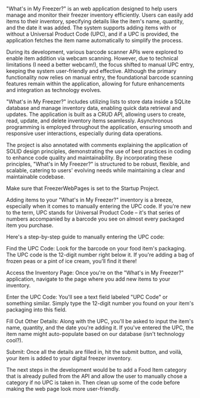 
"What's in My Freezer?" is an web application designed to help users manage and monitor their freezer inventory efficiently. Users can easily add items to their inventory, specifying details like the item's name, quantity, and the date it was added. The system supports adding items with or without a Universal Product Code (UPC), and if a UPC is provided, the application fetches the item name automatically to simplify the process.


During its development, various barcode scanner APIs were explored to enable item addition via webcam scanning. However, due to technical limitations (I need a better webcam!), the focus shifted to manual UPC entry, keeping the system user-friendly and effective. Although the primary functionality now relies on manual entry, the foundational barcode scanning features remain within the application, allowing for future enhancements and integration as technology evolves.


"What's in My Freezer?" includes utilizing lists to store data inside a SQLite database and manage inventory data, enabling quick data retrieval and updates. The application is built as a CRUD API, allowing users to create, read, update, and delete inventory items seamlessly. Asynchronous programming is employed throughout the application, ensuring smooth and responsive user interactions, especially during data operations.

The project is also annotated with comments explaining the application of SOLID design principles, demonstrating the use of best practices in coding to enhance code quality and maintainability. By incorporating these principles, "What's in My Freezer?" is structured to be robust, flexible, and scalable, catering to users' evolving needs while maintaining a clear and maintainable codebase.

Make sure that FreezerWebPages is set to the Startup Project. 

Adding items to your "What's in My Freezer?" inventory is a breeze, especially when it comes to manually entering the UPC code. If you're new to the term, UPC stands for Universal Product Code – it's that series of numbers accompanied by a barcode you see on almost every packaged item you purchase.

Here's a step-by-step guide to manually entering the UPC code:

Find the UPC Code: Look for the barcode on your food item's packaging. The UPC code is the 12-digit number right below it. If you're adding a bag of frozen peas or a pint of ice cream, you'll find it there!

Access the Inventory Page: Once you're on the "What's in My Freezer?" application, navigate to the page where you add new items to your inventory.

Enter the UPC Code: You'll see a text field labeled "UPC Code" or something similar. Simply type the 12-digit number you found on your item's packaging into this field.

Fill Out Other Details: Along with the UPC, you'll be asked to input the item's name, quantity, and the date you're adding it. If you've entered the UPC, the item name might auto-populate based on our database (isn't technology cool?).

Submit: Once all the details are filled in, hit the submit button, and voilà, your item is added to your digital freezer inventory.

The next steps in the development would be to add a Food Item category that is already pulled from the API and allow the user to manually chose a category if no UPC is taken in. Then clean up some of the code before making the web page look more user-friendly. 
